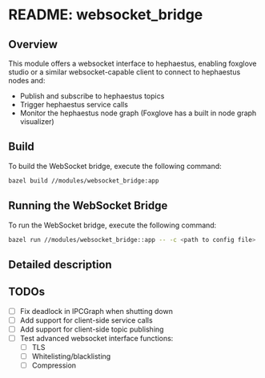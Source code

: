 # README: websocket_bridge

## Overview

This module offers a websocket interface to hephaestus, enabling foxglove studio or a similar websocket-capable client to connect to hephaestus nodes and:
  - Publish and subscribe to hephaestus topics
  - Trigger hephaestus service calls
  - Monitor the hephaestus node graph (Foxglove has a built in node graph visualizer)

## Build

To build the WebSocket bridge, execute the following command:

```bash
bazel build //modules/websocket_bridge:app
```

## Running the WebSocket Bridge

To run the WebSocket bridge, execute the following command:

```bash
bazel run //modules/websocket_bridge::app -- -c <path to config file>
```

## Detailed description



## TODOs

 - [ ] Fix deadlock in IPCGraph when shutting down
 - [ ] Add support for client-side service calls
 - [ ] Add support for client-side topic publishing
 - [ ] Test advanced websocket interface functions:
    - [ ] TLS
    - [ ] Whitelisting/blacklisting
    - [ ] Compression
